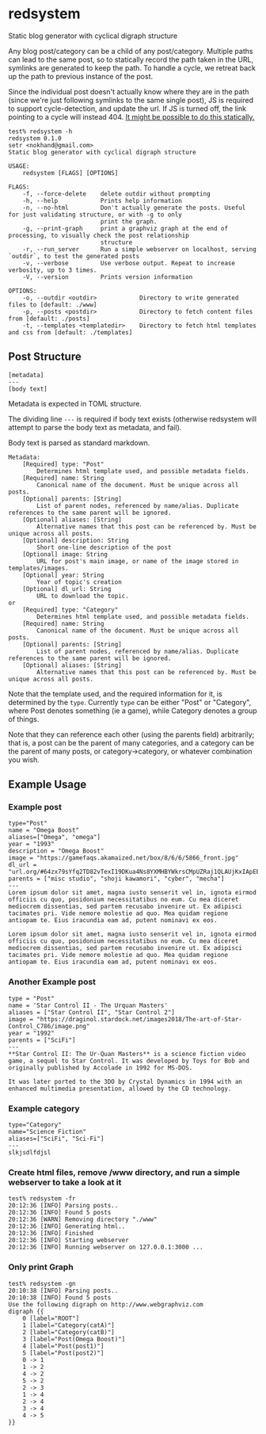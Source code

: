 # redsystem
Static blog generator with cyclical digraph structure

Any blog post/category can be a child of any post/category. Multiple paths can lead to the same post, so to statically record the path taken in the URL, symlinks are generated to keep the path. To handle a cycle, we retreat back up the path to previous instance of the post. 

Since the individual post doesn't actually know where they are in the path (since we're just following symlinks to the same single post), JS is required to support cycle-detection, and update the url. If JS is turned off, the link pointing to a cycle will instead 404. [It might be possible to do this statically.](https://github.com/setr/redsystem/issues/5)
```
test% redsystem -h
redsystem 0.1.0
setr <nokhand@gmail.com>
Static blog generator with cyclical digraph structure

USAGE:
    redsystem [FLAGS] [OPTIONS]

FLAGS:
    -f, --force-delete    delete outdir without prompting
    -h, --help            Prints help information
    -n, --no-html         Don't actually generate the posts. Useful for just validating structure, or with -g to only
                          print the graph.
    -g, --print-graph     print a graphviz graph at the end of processing, to visually check the post relationship
                          structure
    -r, --run_server      Run a simple webserver on localhost, serving `outdir`, to test the generated posts
    -v, --verbose         Use verbose output. Repeat to increase verbosity, up to 3 times.
    -V, --version         Prints version information

OPTIONS:
    -o, --outdir <outdir>            Directory to write generated files to [default: ./www]
    -p, --posts <postdir>            Directory to fetch content files from [default: ./posts]
    -t, --templates <templatedir>    Directory to fetch html templates and css from [default: ./templates]
```

## Post Structure
```
[metadata]
---
[body text]
```
Metadata is expected in TOML structure.

The dividing line `---` is required if body text exists (otherwise redsystem will attempt to parse the body text as metadata, and fail).

Body text is parsed as standard markdown.


```
Metadata:
    [Required] type: "Post"
        Determines html template used, and possible metadata fields.
    [Required] name: String
        Canonical name of the document. Must be unique across all posts.
    [Optional] parents: [String]
        List of parent nodes, referenced by name/alias. Duplicate references to the same parent will be ignored.
    [Optional] aliases: [String]
        Alternative names that this post can be referenced by. Must be unique across all posts.
    [Optional] description: String
        Short one-line description of the post
    [Optional] image: String
        URL for post's main image, or name of the image stored in templates/images.
    [Optional] year: String
        Year of topic's creation
    [Optional] dl_url: String
        URL to download the topic.
or
    [Required] type: "Category"
        Determines html template used, and possible metadata fields.
    [Required] name: String
        Canonical name of the document. Must be unique across all posts.
    [Optional] parents: [String]
        List of parent nodes, referenced by name/alias. Duplicate references to the same parent will be ignored.
    [Optional] aliases: [String]
        Alternative names that this post can be referenced by. Must be unique across all posts.
```
Note that the template used, and the required information for it, is determined by the `type`. Currently `type` can be either "Post" or "Category", where Post denotes something (ie a game), while Category denotes a group of things. 

Note that they can reference each other (using the parents field) arbitrarily; that is, a post can be the parent of many categories, and a category can be the parent of many posts, or category-\>category, or whatever combination you wish.

## Example Usage

### Example post
```
type="Post"
name = "Omega Boost"
aliases=["Omega", "omega"]
year = "1993"
description = "Omega Boost"
image = "https://gamefaqs.akamaized.net/box/8/6/6/5866_front.jpg"
dl_url = "url.org/#64zx79sYfq2TD82vTexI19DKua4Ns8YXMHBYWkrsCMpUZRaj1QLAUjKxIApEE1cQGt8wviSh8pH58N623HviJiFq7T4oFlOZCMov"
parents = ["misc studio", "shoji kawamori", "cyber", "mecha"]
---
Lorem ipsum dolor sit amet, magna iusto senserit vel in, ignota eirmod officiis cu quo, posidonium necessitatibus no eum. Cu mea diceret mediocrem dissentias, sed partem recusabo invenire ut. Ex adipisci tacimates pri. Vide nemore molestie ad quo. Mea quidam regione antiopam te. Eius iracundia eam ad, putent nominavi ex eos.

Lorem ipsum dolor sit amet, magna iusto senserit vel in, ignota eirmod officiis cu quo, posidonium necessitatibus no eum. Cu mea diceret mediocrem dissentias, sed partem recusabo invenire ut. Ex adipisci tacimates pri. Vide nemore molestie ad quo. Mea quidam regione antiopam te. Eius iracundia eam ad, putent nominavi ex eos.
```
### Another Example post
```
type = "Post"
name = 'Star Control II - The Urquan Masters'
aliases = ["Star Control II", "Star Control 2"]
image = "https://draginol.stardock.net/images2018/The-art-of-Star-Control_C786/image.png"
year = "1992"
parents = ["SciFi"]
---
**Star Control II: The Ur-Quan Masters** is a science fiction video game, a sequel to Star Control. It was developed by Toys for Bob and originally published by Accolade in 1992 for MS-DOS. 

It was later ported to the 3DO by Crystal Dynamics in 1994 with an enhanced multimedia presentation, allowed by the CD technology.
```

### Example category
```
type="Category"
name="Science Fiction"
aliases=["SciFi", "Sci-Fi"]
---
slkjsdlfdjsl
```

### Create html files, remove /www directory, and run a simple webserver to take a look at it
```
test% redsystem -fr
20:12:36 [INFO] Parsing posts..
20:12:36 [INFO] Found 5 posts
20:12:36 [WARN] Removing directory "./www"
20:12:36 [INFO] Generating html..
20:12:36 [INFO] Finished
20:12:36 [INFO] Starting webserver
20:12:36 [INFO] Running webserver on 127.0.0.1:3000 ...
```

### Only print Graph
```
test% redsystem -gn
20:10:38 [INFO] Parsing posts..
20:10:38 [INFO] Found 5 posts
Use the following digraph on http://www.webgraphviz.com
digraph {{
    0 [label="ROOT"]
    1 [label="Category(catA)"]
    2 [label="Category(catB)"]
    3 [label="Post(Omega Boost)"]
    4 [label="Post(post1)"]
    5 [label="Post(post2)"]
    0 -> 1
    1 -> 2
    4 -> 2
    5 -> 2
    2 -> 3
    1 -> 4
    2 -> 4
    3 -> 4
    4 -> 5
}}
```

